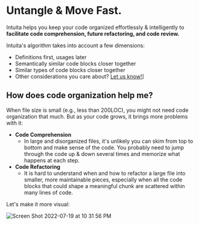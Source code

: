 # Untangle & Move Fast.

Intuita helps you keep your code organized effortlessly & intelligently to **facilitate code comprehension, future refactoring, and code review.**

Intuita's algorithm takes into account a few dimensions:
- Definitions first, usages later
- Semantically similar code blocks closer together
- Similar types of code blocks closer together
- Other considerations you care about? [Let us know!](https://join.slack.com/t/intuita-inc/shared_invite/zt-1bjj5exxi-95yPfWi71HcO2p_sS5L2wA)] 

## How does code organization help me?
When file size is small (e.g., less than 200LOC), you might not need code organization that much. But as your code grows, it brings more problems with it:
- **Code Comprehension**
  - In large and disorganized files, it's unlikely you can skim from top to bottom and make sense of the code. You probably need to jump through the code up & down several times and memorize what happens at each step.
- **Code Refactoring**
  - It is hard to understand when and how to refactor a large file into smaller, more maintainable pieces, especially when all the code blocks that could shape a meaningful chunk are scattered within many lines of code.

Let's make it more visual:

![Screen Shot 2022-07-19 at 10 31 56 PM](https://user-images.githubusercontent.com/78109534/179905510-5a69c9a8-f0f0-497b-b280-26da998b84bb.png)
